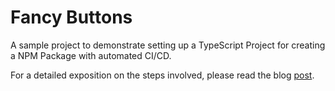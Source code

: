 # Fancy Buttons

A sample project to demonstrate setting up a TypeScript Project for creating a NPM Package with automated CI/CD.

For a detailed exposition on the steps involved, please read the blog [post](https://debojitroy.com/blogs/how-to-release-ts-project-to-npm-using-ci-cd/).
